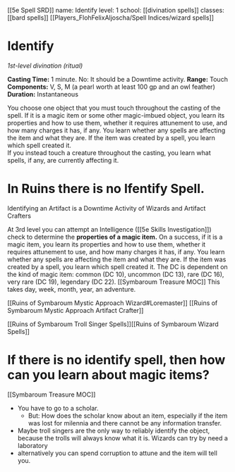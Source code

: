 [[5e Spell SRD]]
name: Identify
level: 1
school: [[divination spells]]
classes: [[bard spells]]
         [[Players_FlohFelixAljoscha/Spell Indices/wizard spells]]

# Identify 
_1st-level divination (ritual)_ 

**Casting Time:** 1 minute. No: It should be a Downtime activity.
**Range:** Touch    
**Components:** V, S, M (a pearl worth at least 100 gp and an owl feather)    
**Duration:** Instantaneous 

You choose one object that you must touch throughout the casting of the spell. If it is a magic item or some other magic-imbued object, you learn its properties and how to use them, whether it requires attunement to use, and how many charges it has, if any. You learn whether any spells are affecting the item and what they are. If the item was created by a spell, you learn which spell created it.    
If you instead touch a creature throughout the casting, you learn what spells, if any, are currently affecting it. 


# In Ruins there is no Ifentify Spell. 
Identifying an Artifact is a Downtime Activity of Wizards and Artifact Crafters

At 3rd level you can attempt an Intelligence ([[5e Skills Investigation]]) check to determine the **properties of a magic item.** On a success, if it is a magic item, you learn its properties and how to use them, whether it requires attunement to use, and how many charges it has, if any. You learn whether any spells are affecting the item and what they are. If the item was created by a spell, you learn which spell created it. The DC is dependent on the kind of magic item: common (DC 10), uncommon (DC 13), rare (DC 16), very rare (DC 19), legendary (DC 22). [[Symbaroum Treasure MOC]] This takes day, week, month, year, an  adventure.


[[Ruins of Symbaroum Mystic Approach Wizard#Loremaster]]
[[Ruins of Symbaroum Mystic Approach Artifact Crafter]]



[[Ruins of Symbaroum Troll Singer Spells]][[Ruins of Symbaroum Wizard Spells]]

# If there is no identify spell, then how can you learn about magic items? 
[[Symbaroum Treasure MOC]]
- You have to go to a scholar.
	- But: How does the scholar know about an item, especially if the item was lost for milennia and there cannot be any information transfer.
- Maybe troll singers are the only way to reliably identify the object, because the trolls will always know what it is. Wizards can try by need a laboratory
- alternatively you can spend corruption to attune and the item will tell you.

